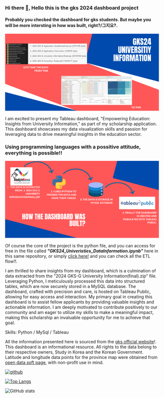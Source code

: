### Hi there 👋, Hello this is the gks 2024 dashboard project
#### Probably you checked the dashboard for gks students. But maybe you will be more intersting in how was built, right?/그지요?.
![Probably you checked the dashboard for gks students. But maybe you will be more intersting in how.](https://github.com/JASorianoHernandez/gks24_UniversityDataInformationProject/blob/main/images/gks24UniversitiyInformationBanner1.png)

I am excited to present my Tableau dashboard, "Empowering Education: Insights from University Information," as part of my scholarship application. This dashboard showcases my data visualization skills and passion for leveraging data to drive meaningful insights in the education sector.

### Using programming languages with a possitive attitude, everything is possible!!

![Using programming languages with a possitive attitude, everything is possible!!](https://github.com/JASorianoHernandez/gks24_UniversityDataInformationProject/blob/main/images/gks24UniversitiyInformationBanner2.png)

Of course the core of the project is the python file, and you can access for free in the file called ***"GKS24_Univeristies_DataInformation.ipynb"*** here in this same repository, or simply [click here!](https://github.com/JASorianoHernandez/gks24_UniversityDataInformationProject/blob/main/GKS24_Univeristies_DataInformation.ipynb) and you can check all the ETL flow!!.

I am thrilled to share insights from my dashboard, which is a culmination of data extracted from the "2024 GKS-G University Information(final).zip" file. Leveraging Python, I meticulously processed this data into structured tables, which are now securely stored in a MySQL database. The dashboard, crafted with precision and care, is hosted on Tableau Public, allowing for easy access and interaction. My primary goal in creating this dashboard is to assist fellow applicants by providing valuable insights and actionable information. I am deeply motivated to contribute positively to our community and am eager to utilize my skills to make a meaningful impact, making this scholarship an invaluable opportunity for me to achieve that goal.

Skills: Python / MySql / Tableau 

All the information presented here is sourced from the [gks official website](https://www.studyinkorea.go.kr/ko/scholarship/Gks1NoticeDetail.do?nttId=4135)!. This dashboard is an informational resource. All rights to the data belong to their respective owners, Study in Korea and the Korean Government. Latitude and longitude data points for the province map were obtained from [open data soft page](https://data.opendatasoft.com/explore/dataset/geonames-postal-code%40public/export/?refine.country_code=KR), with non-profit use in mind.


[<img src='https://cdn.jsdelivr.net/npm/simple-icons@3.0.1/icons/github.svg' alt='github' height='40'>](https://github.com/JASorianoHernandez)  


[![Top Langs](https://github-readme-stats.vercel.app/api/top-langs/?username=JASorianoHernandez)](https://github.com/anuraghazra/github-readme-stats)

![GitHub stats](https://github-readme-stats.vercel.app/api?username=JASorianoHernandez&show_icons=true)  

